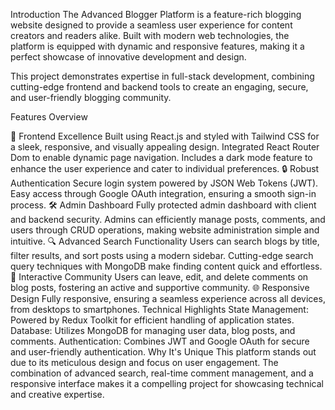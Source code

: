 Introduction
The Advanced Blogger Platform is a feature-rich blogging website designed to provide a seamless user experience for content creators and readers alike. Built with modern web technologies, the platform is equipped with dynamic and responsive features, making it a perfect showcase of innovative development and design.

This project demonstrates expertise in full-stack development, combining cutting-edge frontend and backend tools to create an engaging, secure, and user-friendly blogging community.

Features Overview

🌟 Frontend Excellence
Built using React.js and styled with Tailwind CSS for a sleek, responsive, and visually appealing design.
Integrated React Router Dom to enable dynamic page navigation.
Includes a dark mode feature to enhance the user experience and cater to individual preferences.
🔒 Robust Authentication
Secure login system powered by JSON Web Tokens (JWT).
Easy access through Google OAuth integration, ensuring a smooth sign-in process.
🛠️ Admin Dashboard
Fully protected admin dashboard with client and backend security.
Admins can efficiently manage posts, comments, and users through CRUD operations, making website administration simple and intuitive.
🔍 Advanced Search Functionality
Users can search blogs by title, filter results, and sort posts using a modern sidebar.
Cutting-edge search query techniques with MongoDB make finding content quick and effortless.
💬 Interactive Community
Users can leave, edit, and delete comments on blog posts, fostering an active and supportive community.
🌐 Responsive Design
Fully responsive, ensuring a seamless experience across all devices, from desktops to smartphones.
Technical Highlights
State Management: Powered by Redux Toolkit for efficient handling of application states.
Database: Utilizes MongoDB for managing user data, blog posts, and comments.
Authentication: Combines JWT and Google OAuth for secure and user-friendly authentication.
Why It's Unique
This platform stands out due to its meticulous design and focus on user engagement. The combination of advanced search, real-time comment management, and a responsive interface makes it a compelling project for showcasing technical and creative expertise.

